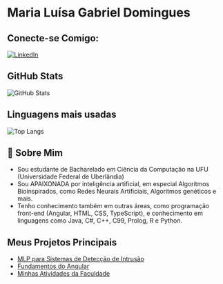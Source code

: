 # Maria Luísa Gabriel Domingues
## Conecte-se Comigo: 
[![LinkedIn](https://img.shields.io/badge/LinkedIn-0077B5?style=for-the-badge&logo=linkedin&logoColor=white)]([https://www.linkedin.com/in/0raoni/](https://www.linkedin.com/in/marialuisagabrieldomingues/?locale=pt_BR))

## GitHub Stats
![GitHub Stats](https://github-readme-stats.vercel.app/api?username=MariaLuisaGabriel&theme=transparent&bg_color=000&border_color=30A3DC&show_icons=true&icon_color=30A3DC&title_color=E94D5F&text_color=FFF)
## Linguagens mais usadas
![Top Langs](https://github-readme-stats-git-masterrstaa-rickstaa.vercel.app/api/top-langs/?username=MariaLuisaGabriel&layout=compact&bg_color=000&border_color=30A3DC&title_color=E94D5F&text_color=FFF)

## 🚀 Sobre Mim
- Sou estudante de Bacharelado em Ciência da Computação na UFU (Universidade Federal de Uberlândia)
- Sou APAIXONADA por inteligência artificial, em especial Algoritmos Bioinspirados, como Redes Neurais Artificiais, Algoritmos genéticos e mais.
- Tenho conhecimento também em outras áreas, como programação front-end (Angular, HTML, CSS, TypeScript), e conhecimento em linguagens como Java, C#, C++, C99, Prolog, R e Python.

## Meus Projetos Principais
- [ MLP para Sistemas de Detecção de Intrusão ](https://github.com/MariaLuisaGabriel/MLP-para-IDS)
- [ Fundamentos do Angular ](https://github.com/MariaLuisaGabriel/Angular-Fundamentos)
- [ Minhas Atividades da Faculdade ](https://github.com/MariaLuisaGabriel/atividades_facul)
